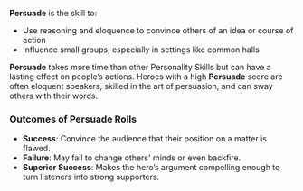 **Persuade** is the skill to:

- Use reasoning and eloquence to convince others of an idea or course of action  
- Influence small groups, especially in settings like common halls  

**Persuade** takes more time than other Personality Skills but can have a lasting effect on people’s actions. Heroes with a high **Persuade** score are often eloquent speakers, skilled in the art of persuasion, and can sway others with their words.

### Outcomes of Persuade Rolls
- **Success**: Convince the audience that their position on a matter is flawed.  
- **Failure**: May fail to change others' minds or even backfire.  
- **Superior Success**: Makes the hero’s argument compelling enough to turn listeners into strong supporters.  
